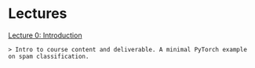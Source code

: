 # Lectures

[Lecture 0: Introduction](Lecture0.md)

    > Intro to course content and deliverable. A minimal PyTorch example on spam classification.